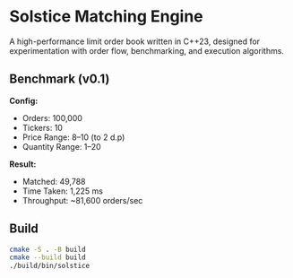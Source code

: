 # Solstice Matching Engine

A high-performance limit order book written in C++23, designed for experimentation with order flow, benchmarking, and execution algorithms.

## Benchmark (v0.1)

**Config:**
- Orders: 100,000
- Tickers: 10
- Price Range: $8–$10 (to 2 d.p)
- Quantity Range: 1–20

**Result:**
- Matched: 49,788
- Time Taken: 1,225 ms
- Throughput: ~81,600 orders/sec

## Build

```bash
cmake -S . -B build
cmake --build build
./build/bin/solstice
```
